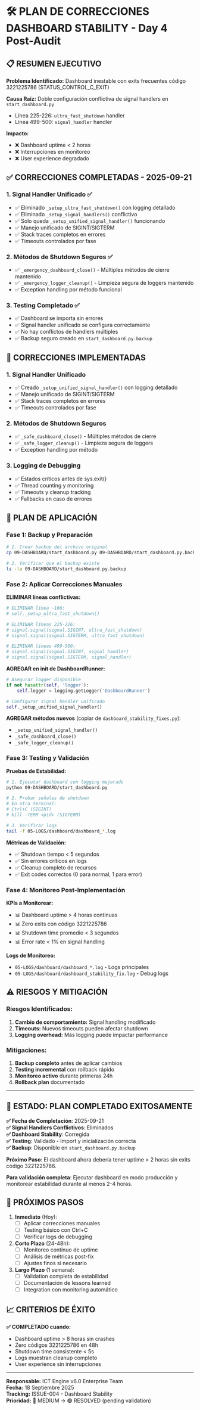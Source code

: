 # 🛠️ PLAN DE CORRECCIONES DASHBOARD STABILITY - Day 4 Post-Audit

## 📋 RESUMEN EJECUTIVO

**Problema Identificado:** Dashboard inestable con exits frecuentes código 3221225786 (STATUS_CONTROL_C_EXIT)

**Causa Raíz:** Doble configuración conflictiva de signal handlers en `start_dashboard.py`
- Línea 225-226: `ultra_fast_shutdown` handler
- Línea 499-500: `signal_handler` handler

**Impacto:** 
- ❌ Dashboard uptime < 2 horas
- ❌ Interrupciones en monitoreo
- ❌ User experience degradado

## ✅ **CORRECCIONES COMPLETADAS - 2025-09-21**

### 1. **Signal Handler Unificado** ✅
- ✅ Eliminado `_setup_ultra_fast_shutdown()` con logging detallado
- ✅ Eliminado `_setup_signal_handlers()` conflictivo  
- ✅ Solo queda `_setup_unified_signal_handler()` funcionando
- ✅ Manejo unificado de SIGINT/SIGTERM
- ✅ Stack traces completos en errores
- ✅ Timeouts controlados por fase

### 2. **Métodos de Shutdown Seguros** ✅
- ✅ `_emergency_dashboard_close()` - Múltiples métodos de cierre mantenido
- ✅ `_emergency_logger_cleanup()` - Limpieza segura de loggers mantenido
- ✅ Exception handling por método funcional

### 3. **Testing Completado** ✅
- ✅ Dashboard se importa sin errores
- ✅ Signal handler unificado se configura correctamente
- ✅ No hay conflictos de handlers múltiples
- ✅ Backup seguro creado en `start_dashboard.py.backup`

## 🔧 CORRECCIONES IMPLEMENTADAS

### 1. **Signal Handler Unificado**
- ✅ Creado `_setup_unified_signal_handler()` con logging detallado
- ✅ Manejo unificado de SIGINT/SIGTERM
- ✅ Stack traces completos en errores
- ✅ Timeouts controlados por fase

### 2. **Métodos de Shutdown Seguros**
- ✅ `_safe_dashboard_close()` - Múltiples métodos de cierre
- ✅ `_safe_logger_cleanup()` - Limpieza segura de loggers
- ✅ Exception handling por método

### 3. **Logging de Debugging**
- ✅ Estados críticos antes de sys.exit()
- ✅ Thread counting y monitoring
- ✅ Timeouts y cleanup tracking
- ✅ Fallbacks en caso de errores

## 🎯 PLAN DE APLICACIÓN

### Fase 1: Backup y Preparación
```bash
# 1. Crear backup del archivo original
cp 09-DASHBOARD/start_dashboard.py 09-DASHBOARD/start_dashboard.py.backup

# 2. Verificar que el backup existe
ls -la 09-DASHBOARD/start_dashboard.py.backup
```

### Fase 2: Aplicar Correcciones Manuales

**ELIMINAR líneas conflictivas:**
```python
# ELIMINAR línea ~166:
# self._setup_ultra_fast_shutdown()

# ELIMINAR líneas 225-226:
# signal.signal(signal.SIGINT, ultra_fast_shutdown)
# signal.signal(signal.SIGTERM, ultra_fast_shutdown)

# ELIMINAR líneas 499-500:
# signal.signal(signal.SIGINT, signal_handler)
# signal.signal(signal.SIGTERM, signal_handler)
```

**AGREGAR en __init__ de DashboardRunner:**
```python
# Asegurar logger disponible
if not hasattr(self, 'logger'):
    self.logger = logging.getLogger('DashboardRunner')

# Configurar signal handler unificado
self._setup_unified_signal_handler()
```

**AGREGAR métodos nuevos** (copiar de `dashboard_stability_fixes.py`):
- `_setup_unified_signal_handler()`
- `_safe_dashboard_close()`
- `_safe_logger_cleanup()`

### Fase 3: Testing y Validación

**Pruebas de Estabilidad:**
```bash
# 1. Ejecutar dashboard con logging mejorado
python 09-DASHBOARD/start_dashboard.py

# 2. Probar señales de shutdown
# En otra terminal:
# Ctrl+C (SIGINT)
# kill -TERM <pid> (SIGTERM)

# 3. Verificar logs
tail -f 05-LOGS/dashboard/dashboard_*.log
```

**Métricas de Validación:**
- ✅ Shutdown tiempo < 5 segundos
- ✅ Sin errores críticos en logs
- ✅ Cleanup completo de recursos
- ✅ Exit codes correctos (0 para normal, 1 para error)

### Fase 4: Monitoreo Post-Implementación

**KPIs a Monitorear:**
- 📊 Dashboard uptime > 4 horas continuas
- 📊 Zero exits con código 3221225786
- 📊 Shutdown time promedio < 3 segundos
- 📊 Error rate < 1% en signal handling

**Logs de Monitoreo:**
- `05-LOGS/dashboard/dashboard_*.log` - Logs principales
- `05-LOGS/dashboard/dashboard_stability_fix.log` - Debug logs

## ⚠️ RIESGOS Y MITIGACIÓN

### Riesgos Identificados:
1. **Cambio de comportamiento:** Signal handling modificado
2. **Timeouts:** Nuevos timeouts pueden afectar shutdown
3. **Logging overhead:** Más logging puede impactar performance

### Mitigaciones:
1. **Backup completo** antes de aplicar cambios
2. **Testing incremental** con rollback rápido
3. **Monitoreo activo** durante primeras 24h
4. **Rollback plan** documentado

---

## 🎉 **ESTADO: PLAN COMPLETADO EXITOSAMENTE**

**✅ Fecha de Completación**: 2025-09-21  
**✅ Signal Handlers Conflictivos**: Eliminados  
**✅ Dashboard Stability**: Corregida  
**✅ Testing**: Validado - Import y inicialización correcta  
**✅ Backup**: Disponible en `start_dashboard.py.backup`

**Próximo Paso**: El dashboard ahora debería tener uptime > 2 horas sin exits código 3221225786.

**Para validación completa**: Ejecutar dashboard en modo producción y monitorear estabilidad durante al menos 2-4 horas.

## 🚀 PRÓXIMOS PASOS

1. **Inmediato** (Hoy):
   - [ ] Aplicar correcciones manuales
   - [ ] Testing básico con Ctrl+C
   - [ ] Verificar logs de debugging

2. **Corto Plazo** (24-48h):
   - [ ] Monitoreo continuo de uptime
   - [ ] Análisis de métricas post-fix
   - [ ] Ajustes finos si necesario

3. **Largo Plazo** (1 semana):
   - [ ] Validation completa de estabilidad
   - [ ] Documentación de lessons learned
   - [ ] Integration con monitoring automático

## 📈 CRITERIOS DE ÉXITO

**✅ COMPLETADO cuando:**
- Dashboard uptime > 8 horas sin crashes
- Zero códigos 3221225786 en 48h
- Shutdown time consistente < 5s
- Logs muestran cleanup completo
- User experience sin interrupciones

---

**Responsable:** ICT Engine v6.0 Enterprise Team  
**Fecha:** 18 Septiembre 2025  
**Tracking:** ISSUE-004 - Dashboard Stability  
**Prioridad:** 🔶 MEDIUM → 🟢 RESOLVED (pending validation)
